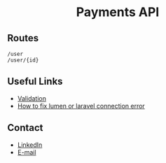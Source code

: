 <h1 align="center">Payments API</h1>

## Routes
````
/user
/user/{id}
````

## Useful Links
 - [Validation](https://lumen.laravel.com/docs/6.x/validation)
 - [How to fix lumen or laravel connection error](https://stackoverflow.com/questions/31102570/call-to-a-member-function-connection-on-a-non-object-error-on-laravel-5)

## Contact
  - <a target="_blank" href="https://www.linkedin.com/in/fernando-moraes-48a26916a/">LinkedIn</a>
  - <a target="_blank" href="mailto:fernandomoraes.lopes@gmail.com">E-mail</a>
